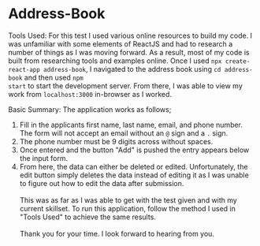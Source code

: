 # Address-Book

Tools Used:
For this test I used various online resources to build my code. I was unfamiliar with some elements of ReactJS and had to research a number of things as I was moving forward. As a result, most of my code is built from researching tools and examples online. Once I used <code>npx create-react-app address-book</code>, I navigated to the address book using <code>cd address-book</code> and then used <code>npm start</code> to start the development server. From there, I was able to view my work from
<code>localhost:3000</code> in-browser as I worked. 

Basic Summary: The application works as follows; 
<br>
1. Fill in the applicants first name, last name, email, and phone number. The form will not accept an email without an <code>@</code> sign and a <code>.</code> sign. 
2. The phone number must be 9 digits across without spaces. 
3. Once entered and the button "Add" is pushed the entry appears below the input form.
4. From here, the data can either be deleted or edited. Unfortunately, the edit button simply deletes the data instead of editing it as I was unable to figure out how to edit the data after submission.
<br><br>
This was as far as I was able to get with the test given and with my current skillset. To run this application, follow the method I used in "Tools Used" to achieve the same results. 
<br><br>
Thank you for your time. I look forward to hearing from you.

